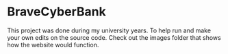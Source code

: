 # BraveCyberBank
 This project was done during my university years. To help run and make your own edits on the source code. Check out the images folder that shows how the website would function. 
